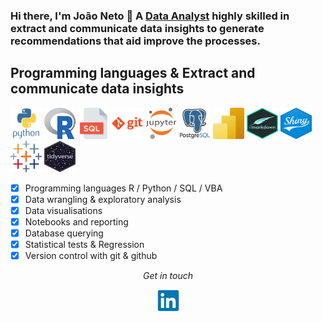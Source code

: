 ### Hi there, I'm João Neto 👋 A [Data Analyst](https://codeclan.com/courses/data-analysis/) highly skilled in extract and communicate data insights to generate recommendations that aid improve the processes.
        
         
## Programming languages & Extract and communicate data insights
<img src= "https://github.com/netojoao85/icons/blob/main/python.svg" width = "50" height = "50" />   <img src= "https://github.com/netojoao85/icons/blob/main/r_programming.svg" width = "50" height = "50" />   <img src= "https://github.com/netojoao85/icons/blob/main/sql.svg" width = "50" height = "50" /> <img src= "https://github.com/netojoao85/icons/blob/main/git.svg" width = "50" height = "50" /> <img src="https://github.com/netojoao85/icons/blob/main/jupyter.svg" width = "50" height = "50" /> <img src= "https://github.com/netojoao85/icons/blob/main/postres_sql.svg" width = "50" height = "50" />  <img src= "https://github.com/netojoao85/icons/blob/main/power_bi.svg" width = "50" height = "50" /> <img src= "https://github.com/netojoao85/icons/blob/main/rmarkdown.svg" width = "50" height = "50" /> <img src= "https://github.com/netojoao85/icons/blob/main/shiny.svg" width = "50" height = "50" /> <img src= "https://github.com/netojoao85/icons/blob/main/tableau.svg" width = "50" height = "50" /> <img src= "https://github.com/netojoao85/icons/blob/main/tidyverse.svg" width = "50" height = "50" />        
- [x] Programming languages R / Python / SQL / VBA
- [x] Data wrangling & exploratory analysis
- [x] Data visualisations      
- [x] Notebooks and reporting       
- [x] Database querying      
- [x] Statistical tests & Regression
- [x] Version control with git & github    
<p align = "center">
  <i> 
    Get in touch
  </i>
</p>
<p align="center">
  <a href = "https://www.linkedin.com/in/joaonetoprofile/" target = "_blank">
    <img src = "https://github.com/devicons/devicon/blob/master/icons/linkedin/linkedin-original.svg" alt = "linkedin logo" width = "35" height = "35" />
  </a> 
</p>
